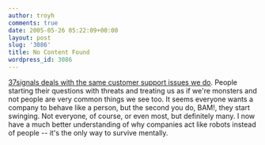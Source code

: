 ```yaml
---
author: troyh
comments: true
date: 2005-05-26 05:22:09+00:00
layout: post
slug: '3086'
title: No Content Found
wordpress_id: 3086
---
```


[37signals deals with the same customer support issues we do](http://37signals.com/svn/archives2/tips_for_getting_good_customer_support.php). People starting their questions with threats and treating us as if we're monsters and not people are very common things we see too. It seems everyone wants a company to behave like a person, but the second you do, BAM!, they start swinging. Not everyone, of course, or even most, but definitely many. I now have a much better understanding of why companies act like robots instead of people -- it's the only way to survive mentally.
